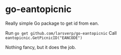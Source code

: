 # go-eantopicnic

Really simple Go package to get id from ean.

Run `go get github.com/larsverp/go-eantopicnic`
Call `eantopicnic.GetPicnicID("EANCODE")`

Nothing fancy, but it does the job.
